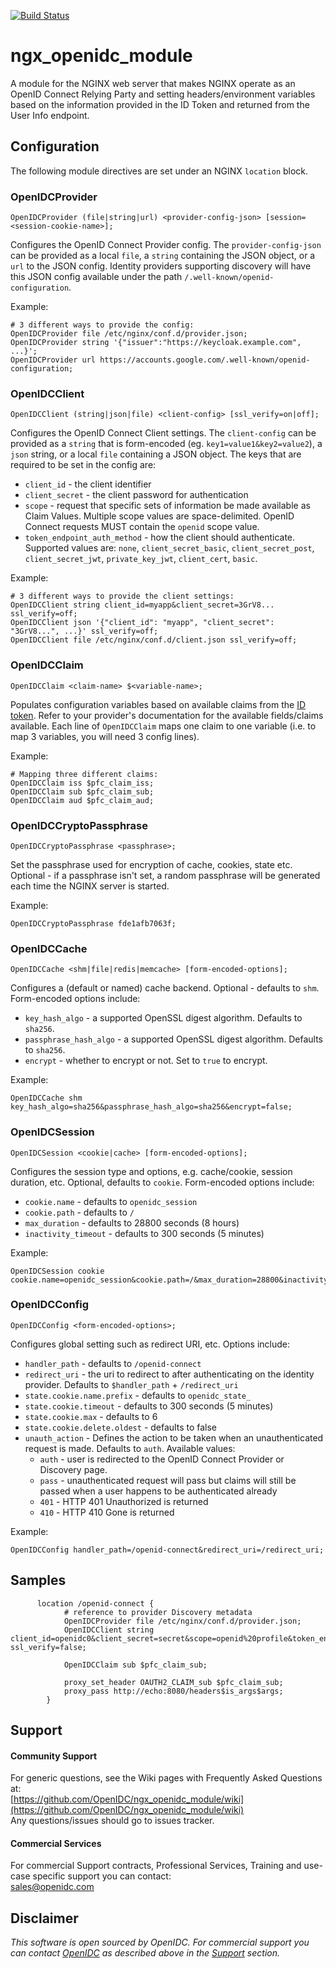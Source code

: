 [![Build Status](https://github.com/OpenIDC/ngx_openidc_module/actions/workflows/build.yml/badge.svg)](https://github.com/OpenIDC/ngx_openidc_module/actions/workflows/build.yml)

# ngx_openidc_module

A module for the NGINX web server that makes NGINX operate as an OpenID Connect Relying Party and setting
headers/environment variables based on the information provided in the ID Token and returned from the
User Info endpoint.

## Configuration 

The following module directives are set under an NGINX `location` block.

### OpenIDCProvider

`OpenIDCProvider (file|string|url) <provider-config-json> [session=<session-cookie-name>];`

Configures the OpenID Connect Provider config. The `provider-config-json` can be provided as a local `file`, a `string` containing the JSON object, or a `url` to the JSON config. Identity providers supporting discovery will have this JSON config available under the path `/.well-known/openid-configuration`.

Example:

```
# 3 different ways to provide the config:
OpenIDCProvider file /etc/nginx/conf.d/provider.json;
OpenIDCProvider string '{"issuer":"https://keycloak.example.com", ...}';
OpenIDCProvider url https://accounts.google.com/.well-known/openid-configuration;
```

### OpenIDCClient

`OpenIDCClient (string|json|file) <client-config> [ssl_verify=on|off];`

Configures the OpenID Connect Client settings. The `client-config` can be provided as a `string` that is form-encoded (eg. `key1=value1&key2=value2`), a `json` string, or a local `file` containing a JSON object.  The keys that are required to be set in the config are:

 * `client_id` - the client identifier
 * `client_secret` - the client password for authentication 
 * `scope` - request that specific sets of information be made available as Claim Values. Multiple scope values are space-delimited. OpenID Connect requests MUST contain the `openid` scope value.
 * `token_endpoint_auth_method` - how the client should authenticate.  Supported values are: `none`, `client_secret_basic`, `client_secret_post`, `client_secret_jwt`, `private_key_jwt`, `client_cert`, `basic`.

Example:
```
# 3 different ways to provide the client settings:
OpenIDCClient string client_id=myapp&client_secret=3GrV8... ssl_verify=off;
OpenIDCClient json '{"client_id": "myapp", "client_secret": "3GrV8...", ...}' ssl_verify=off;
OpenIDCClient file /etc/nginx/conf.d/client.json ssl_verify=off;
```

### OpenIDCClaim

`OpenIDCClaim <claim-name> $<variable-name>;`

Populates configuration variables based on available claims from the [ID token](https://openid.net/specs/openid-connect-core-1_0.html#IDToken). Refer to your provider's documentation for the available fields/claims available. Each line of `OpenIDCClaim` maps one claim to one variable (i.e.  to map 3 variables, you will need 3 config lines).

Example:
```
# Mapping three different claims:
OpenIDCClaim iss $pfc_claim_iss;
OpenIDCClaim sub $pfc_claim_sub;
OpenIDCClaim aud $pfc_claim_aud;
```

### OpenIDCCryptoPassphrase

`OpenIDCCryptoPassphrase <passphrase>;`

Set the passphrase used for encryption of cache, cookies, state etc. Optional - if a passphrase isn't set, a random passphrase will be generated each time the NGINX server is started.

Example:
```
OpenIDCCryptoPassphrase fde1afb7063f;
```

### OpenIDCCache

`OpenIDCCache <shm|file|redis|memcache> [form-encoded-options];`

Configures a (default or named) cache backend. Optional - defaults to `shm`. Form-encoded options include:

* `key_hash_algo` - a supported OpenSSL digest algorithm.  Defaults to `sha256`.
* `passphrase_hash_algo` - a supported OpenSSL digest algorithm. Defaults to `sha256`.
* `encrypt` - whether to encrypt or not. Set to `true` to encrypt.

Example:
```
OpenIDCCache shm key_hash_algo=sha256&passphrase_hash_algo=sha256&encrypt=false;
```

### OpenIDCSession

`OpenIDCSession <cookie|cache> [form-encoded-options];`

Configures the session type and options, e.g. cache/cookie, session duration, etc. Optional, defaults to `cookie`.  Form-encoded options include:

 * `cookie.name` - defaults to `openidc_session`
 * `cookie.path` - defaults to `/`
 * `max_duration` - defaults to 28800 seconds (8 hours)
 * `inactivity_timeout` - defaults to 300 seconds (5 minutes)

Example:
```
OpenIDCSession cookie cookie.name=openidc_session&cookie.path=/&max_duration=28800&inactivity_timeout=300;
```

### OpenIDCConfig

`OpenIDCConfig <form-encoded-options>;`

Configures global setting such as redirect URI, etc. Options include:

* `handler_path` - defaults to `/openid-connect`
* `redirect_uri` - the uri to redirect to after authenticating on the identity provider. Defaults to `$handler_path` + `/redirect_uri`
* `state.cookie.name.prefix` - defaults to `openidc_state_`
* `state.cookie.timeout` - defaults to 300 seconds (5 minutes)
* `state.cookie.max` - defaults to 6
* `state.cookie.delete.oldest` - defaults to false
* `unauth_action` - Defines the action to be taken when an unauthenticated request is made. Defaults to `auth`.  Available values: 
    * `auth` - user is redirected to the OpenID Connect Provider or Discovery page.
    * `pass` - unauthenticated request will pass but claims will still be passed when a user happens to be authenticated already
    * `401` - HTTP 401 Unauthorized is returned
    * `410` - HTTP 410 Gone is returned

Example:
```
OpenIDCConfig handler_path=/openid-connect&redirect_uri=/redirect_uri;
```

## Samples

```nginx
      location /openid-connect {
            # reference to provider Discovery metadata
            OpenIDCProvider file /etc/nginx/conf.d/provider.json;
            OpenIDCClient string client_id=openidc0&client_secret=secret&scope=openid%20profile&token_endpoint_auth_method=client_secret_basic ssl_verify=false;

            OpenIDCClaim sub $pfc_claim_sub;

            proxy_set_header OAUTH2_CLAIM_sub $pfc_claim_sub;
            proxy_pass http://echo:8080/headers$is_args$args;
        }
```

## Support

#### Community Support
For generic questions, see the Wiki pages with Frequently Asked Questions at:  
  [https://github.com/OpenIDC/ngx_openidc_module/wiki](https://github.com/OpenIDC/ngx_openidc_module/wiki)  
Any questions/issues should go to issues tracker.

#### Commercial Services
For commercial Support contracts, Professional Services, Training and use-case specific support you can contact:  
  [sales@openidc.com](mailto:sales@openidc.com)  


Disclaimer
----------
*This software is open sourced by OpenIDC. For commercial support
you can contact [OpenIDC](https://www.openidc.com) as described above in the [Support](#support) section.*
